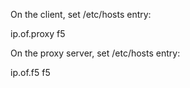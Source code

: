 On the client, set /etc/hosts entry:

ip.of.proxy f5

On the proxy server, set /etc/hosts entry:

ip.of.f5 f5

